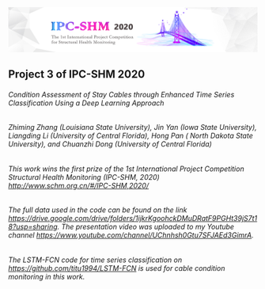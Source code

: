 ![IPC-SHM2020](IPC-SHM2020.jpg)

## Project 3 of IPC-SHM 2020
###### Condition Assessment of Stay Cables through Enhanced Time Series Classification Using a Deep Learning Approach
###### Zhiming Zhang (Louisiana State University), Jin Yan (Iowa State University), Liangding Li (University of Central Florida), Hong Pan ( North Dakota State University), and Chuanzhi Dong (University of Central Florida)
###### This work wins the first prize of the 1st International Project Competition Structural Health Monitoring (IPC-SHM, 2020) http://www.schm.org.cn/#/IPC-SHM,2020/
###### The full data used in the code can be found on the link https://drive.google.com/drive/folders/1ijkrKgoohckDMuDRatF9PGHt39jS7t18?usp=sharing. The presentation video was uploaded to my Youtube channel https://www.youtube.com/channel/UChnhsh0Gtu7SFJAEd3GimrA.
###### The LSTM-FCN code for time series classification on https://github.com/titu1994/LSTM-FCN is used for cable condition monitoring in this work.
